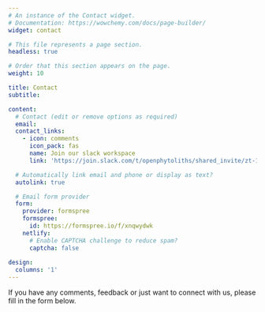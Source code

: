 ```yaml
---
# An instance of the Contact widget.
# Documentation: https://wowchemy.com/docs/page-builder/
widget: contact

# This file represents a page section.
headless: true

# Order that this section appears on the page.
weight: 10

title: Contact
subtitle:

content:
  # Contact (edit or remove options as required)
  email: 
  contact_links:
    - icon: comments
      icon_pack: fas
      name: Join our slack workspace
      link: 'https://join.slack.com/t/openphytoliths/shared_invite/zt-1akxgco84-cz4Dii0Q5gXeb9J49UgYoQ'

  # Automatically link email and phone or display as text?
  autolink: true

  # Email form provider
  form:
    provider: formspree
    formspree:
      id: https://formspree.io/f/xnqwydwk
    netlify:
      # Enable CAPTCHA challenge to reduce spam?
      captcha: false
 
design:
  columns: '1'
---
```


If you have any comments, feedback or just want to connect with us, please fill in the form below. 
